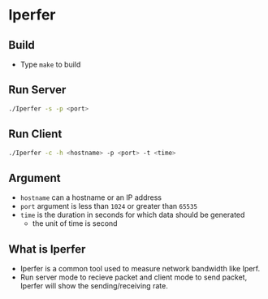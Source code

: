 # Iperfer
## Build
* Type `make` to build

## Run Server
```bash
./Iperfer -s -p <port>
```
## Run Client
```bash
./Iperfer -c -h <hostname> -p <port> -t <time>
```
## Argument
* `hostname` can a hostname or an IP address
* `port` argument is less than `1024` or greater than `65535`
* `time` is the duration in seconds for which data should be generated
  * the unit of time is second
  
## What is Iperfer
* Iperfer is a common tool used to measure network bandwidth like Iperf.
* Run server mode to recieve packet and client mode to send packet, Iperfer will show the sending/receiving rate.
